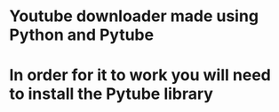 

<h1> Youtube downloader made using Python and Pytube<h1>
  
 <p>In order for it to work you will need to install the Pytube library</p>
